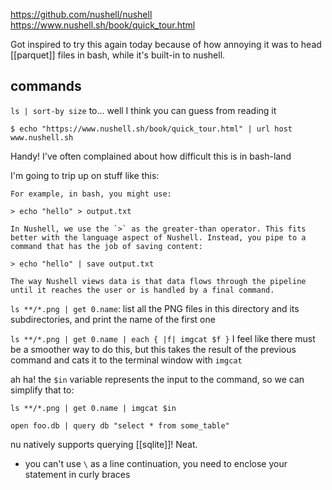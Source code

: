 https://github.com/nushell/nushell
https://www.nushell.sh/book/quick_tour.html

Got inspired to try this again today because of how annoying it was to head [[parquet]] files in bash, while it's built-in to nushell.

## commands

`ls | sort-by size` to... well I think you can guess from reading it

```
$ echo "https://www.nushell.sh/book/quick_tour.html" | url host
www.nushell.sh
```

Handy! I've often complained about how difficult this is in bash-land

I'm going to trip up on stuff like this:

```
For example, in bash, you might use:

> echo "hello" > output.txt

In Nushell, we use the `>` as the greater-than operator. This fits better with the language aspect of Nushell. Instead, you pipe to a command that has the job of saving content:

> echo "hello" | save output.txt

The way Nushell views data is that data flows through the pipeline until it reaches the user or is handled by a final command.
```

`ls **/*.png | get 0.name`:  list all the PNG files in this directory and its subdirectories, and print the name of the first one

`ls **/*.png | get 0.name | each { |f| imgcat $f }` I feel like there must be a smoother way to do this, but this takes the result of the previous command and cats it to the terminal window with `imgcat`

ah ha! the `$in` variable represents the input to the command, so we can simplify that to:

`ls **/*.png | get 0.name | imgcat $in`

```
open foo.db | query db "select * from some_table"
```

nu natively supports querying [[sqlite]]! Neat.

- you can't use `\` as a line continuation, you need to enclose your statement in curly braces